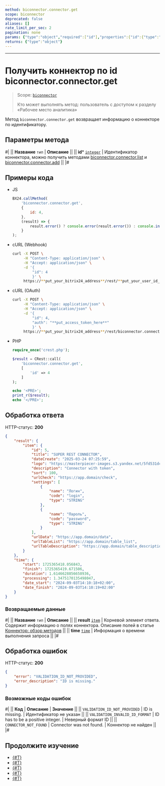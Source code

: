 ```yaml
---
method: biconnector.connector.get
scope: biconnector
deprecated: false
aliases: []
rate_limit_per_sec: 2
pagination: none
params: {"type":"object","required":["id"],"properties":{"id":{"type":"integer"}}}
returns: {"type":"object"}
---
```



---

# Получить коннектор по id biconnector.connector.get

> Scope: [`biconnector`](../../scopes/permissions.md)
>
> Кто может выполнять метод: пользователь с доступом к разделу «Рабочее место аналитика»

Метод `biconnector.connector.get` возвращает информацию о коннекторе по идентификатору.

## Параметры метода



#|
|| **Название**
`тип` | **Описание** ||
|| **id***
[`integer`](../../data-types.md) | Идентификатор коннектора, можно получить методами [biconnector.connector.list](./biconnector-connector-list.md) и [biconnector.connector.add](./biconnector-connector-add.md) ||
|#

## Примеры кода





- JS

    ```js
    BX24.callMethod(
        'biconnector.connector.get',
        {
            id: 4,
        },
        (result) => {
            result.error() ? console.error(result.error()) : console.info(result.data());
        }
    );
    ```

- cURL (Webhook)

    ```bash
    curl -X POST \
         -H "Content-Type: application/json" \
         -H "Accept: application/json" \
         -d '{
             "id": 4
             }' \
         https://**put_your_bitrix24_address**/rest/**put_your_user_id_here**/**put_your_webbhook_here**/biconnector.connector.get
    ```

- cURL (OAuth)

    ```bash
    curl -X POST \
         -H "Content-Type: application/json" \
         -H "Accept: application/json" \
         -d '{
             "id": 4,
             "auth": "**put_access_token_here**"
             }' \
         https://**put_your_bitrix24_address**/rest/biconnector.connector.get
    ```

- PHP

    ```php
    require_once('crest.php');

    $result = CRest::call(
        'biconnector.connector.get',
        [
            'id' => 4
        ]
    );

    echo '<PRE>';
    print_r($result);
    echo '</PRE>';
    ```




## Обработка ответа

HTTP-статус: **200**

```json
{
    "result": {
        "item": {
            "id": 5,
            "title": "SUPER REST CONNECTOR",
            "dateCreate": "2025-03-24 07:25:59",
            "logo": "https://masterpiecer-images.s3.yandex.net/5fd531dca6427c7:upscaled",
            "description": "Connector with token",
            "sort": 100,
            "urlCheck": "https://app.domain/check",
            "settings": [
                {
                    "name": "Логин",
                    "code": "login",
                    "type": "STRING"
                },
                {
                    "name": "Пароль",
                    "code": "password",
                    "type": "STRING"
                }
            ],
            "urlData": "https://app.domain/data",
            "urlTableList": "https://app.domain/table_list",
            "urlTableDescription": "https://app.domain/table_description"
        }
    },
    "time": {
        "start": 1725365418.056843,
        "finish": 1725365419.671506,
        "duration": 1.6146628856658936,
        "processing": 1.3475170135498047,
        "date_start": "2024-09-03T14:10:18+02:00",
        "date_finish": "2024-09-03T14:10:19+02:00"
    }
}
```

### Возвращаемые данные

#|
|| **Название**
`тип` | **Описание** ||
|| **result**
[`item`](../../data-types.md) | Корневой элемент ответа. Содержит информацию о полях коннектора. Описание полей в статье [Коннектор: обзор методов](./index.md#fields) ||
|| **time**
[`time`](../../data-types.md#time) | Информация о времени выполнения запроса ||
|#                                                                         

## Обработка ошибок

HTTP-статус: **200**

```json
{
    "error": "VALIDATION_ID_NOT_PROVIDED",
    "error_description": "ID is missing."
}
```



### Возможные коды ошибок

#|
|| **Код** | **Описание** | **Значение** ||
|| `VALIDATION_ID_NOT_PROVIDED` | ID is missing. | Идентификатор не указан ||
|| `VALIDATION_INVALID_ID_FORMAT` | ID has to be a positive integer. | Неверный формат ID ||
|| `CONNECTOR_NOT_FOUND` | Connector was not found. | Коннектор не найден ||
|#



## Продолжите изучение

- [{#T}](./biconnector-connector-update.md)
- [{#T}](./biconnector-connector-add.md)
- [{#T}](./biconnector-connector-list.md)
- [{#T}](./biconnector-connector-delete.md)
- [{#T}](./biconnector-connector-fields.md)
